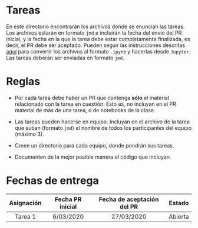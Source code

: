 # Tareas

En este directorio encontrarán los archivos donde se enuncian
las tareas. Los archivos estarán en formato `jmd` e incluirán
la fecha del envío del PR inicial, y la fecha en la que la tarea
debe estar
completamente finalizada, es decir, el PR debe ser aceptado.
Pueden seguir las instrucciones
descritas [aquí](../clases/README.md) para convertir los
archivos al formato `.ipynb` y hacerlas desde `Jupyter`. Las tareas
deberán ser enviadas en formato `jmd`.

# Reglas

- Por cada tarea debe haber un PR que contenga **sólo** el material relacionado con la tarea en cuestión. Esto es, no incluyan en el PR material de más de una tarea, o de notebooks de la clase.

- Las tareas pueden hacerse en equipo. Incluyan en el archivo de la tarea que suban (formato `jmd`) el nombre de todos los participantes del equipo (máximo 3).

- Creen un directorio para cada equipo, donde pondrán sus tareas.

- Documenten de la mejor posible manera el código que incluyan.


# Fechas de entrega

|     Asignación     | Fecha PR inicial | Fecha de aceptación del PR  |         Estado         |
|:------------------:|:------------------------:|:-----------------------:|:----------------------:|
|        Tarea 1     | 6/03/2020   |  27/03/2020 | Abierta  |
